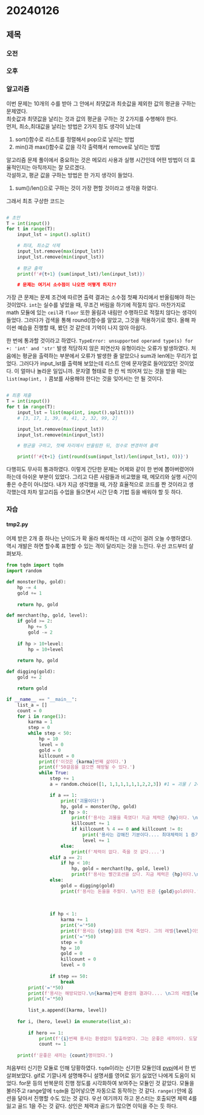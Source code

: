 # 20240126
## 제목
### 오전
### 오후





### 알고리즘
이번 문제는 10개의 수를 받아 그 안에서 최댓값과 최솟값을 제외한 값의 평균을 구하는 문제였다.  
최솟값과 최댓값을 날리는 것과 값의 평균을 구하는 것 2가지를 수행해야 한다.  
먼저, 최소,최대값을 날리는 방법은 2가지 정도 생각이 났는데  
1. sort()함수로 리스트를 정렬해서 pop으로 날리는 방법
2. min()과 max()함수로 값을 각각 출력해서 remove로 날리는 방법

알고리즘 문제 풀이에서 중요하는 것은 메모리 사용과 실행 시간인데 어떤 방법이 더 효율적인지는 아직까지는 잘 모르겠다.  
각설하고, 평균 값을 구하는 방법은 한 가지 생각이 들었다.
1. sum()/len()으로 구하는 것이 가장 편할 것이라고 생각을 하였다.

그래서 최초 구상한 코드는 
``` python

# 초안
T = int(input())
for t in range(T):
    input_lst = input().split()

    # 최대, 최소값 삭제
    input_lst.remove(max(input_lst))
    input_lst.remove(min(input_lst))
    
    # 평균 출력
    print(f'#{t+1} {sum(input_lst)/len(input_lst)})

    # 문제는 여기서 소수점이 나오면 어떻게 하지??
```

가장 큰 문제는 문제 조건에 따르면 출력 결과는 소수점 첫째 자리에서 반올림해야 하는 것이었다. `int`는 실수를 넣었을 때, 무조건 버림을 하기에 적절치 않다. 마찬가지로 math 모듈에 있는 `ceil`과 `floor` 또한 올림과 내림만 수행하므로 적절치 않다는 생각이 들었다. 그러다가 검색을 통해 round()함수를 알았고, 그것을 적용하기로 했다. 올해 파이썬 예습을 진행할 때, 봤던 것 같은데 기억이 나지 않아 아쉽다.

한 번에 통과할 것이라고 하였다.
`TypeError: unsupported operand type(s) for +: 'int' and 'str'` 발생
적당하지 않은 피연산자 유형이라는 오류가 발생하였다. 처음에는 평균을 출력하는 부분에서 오류가 발생한 줄 알았으나 sum과 len에는 무리가 없었다. 그러다가 input_lst를 출력해 보았는데 리스트 안에 문자열로 들어있었던 것이었다. 이 얼마나 놀라운 일입니까. 문자열 형태로 한 칸 씩 띄어져 있는 것을 받을 때는 `list(map(int, )` 콤보를 사용해야 한다는 것을 잊어서는 안 될 것이다.

```python

# 최종 제출
T = int(input())
for t in range(T):
    input_lst = list(map(int, input().split()))
    # [3, 17, 1, 39, 8, 41, 2, 32, 99, 2]

    input_lst.remove(max(input_lst))
    input_lst.remove(min(input_lst))

    # 평균을 구하고, 첫째 자리에서 반올림한 뒤, 정수로 변경하여 출력

    print(f'#{t+1} {int(round(sum(input_lst)/len(input_lst), 0))}')
```
다행히도 무사히 통과하였다. 이렇게 간단한 문제는 어제와 같이 한 번에 뽑아버렸어야 하는데 아쉬운 부분이 있었다. 그리고 다른 사람들과 비교했을 때, 메모리와 실행 시간이 좋은 수준이 아니었다. 내가 지금 생각했을 때, 가장 효율적으로 코드를 짠 것이라고 생각했는데 차차 알고리듬 수업을 들으면서 시간 단축 기법 등을 배워야 할 듯 하다.
















### 자습
#### tmp2.py
어제 받은 2개 중 하나는 난이도가 확 올라 해석하는 데 시간이 걸려 오늘 수행하였다. 역시 개발은 하면 할수록 표현할 수 있는 격이 달라지는 것을 느낀다. 우선 코드부터 살펴보자.
``` python
from tqdm import tqdm
import random

def monster(hp, gold):
    hp -= 4
    gold += 1
    
    return hp, gold

def merchant(hp, gold, level):
    if gold >= 2:
        hp += 5
        gold -= 2
    
    if hp > 10+level:
        hp = 10+level
            
    return hp, gold

def digging(gold):
    gold += 2

    return gold

if __name__ == "__main__":
    list_a = []
    count = 0
    for i in range(1):
        karma = 1
        step = 0
        while step < 50:        
            hp = 10
            level = 0
            gold = 0
            killcount = 0
            print(f'이것은 {karma}번째 삶이다.')
            print(f'50걸음을 걸으면 해방될 수 있다.')
            while True:
                step += 1
                a = random.choice([1, 1,1,1,1,1,1,2,2,3]) #1 = 괴물 / 2= 포션 / 3 = 득템  // 간단한 밸패 가능

                if a == 1:
                    print('괴물이다!')
                    hp, gold = monster(hp, gold)
                    if hp > 0:
                        print(f'용사는 괴물을 죽였다! 지금 체력은 {hp}이다. \n가진 돈은 {gold}gold이다.')
                        killcount += 1
                        if killcount % 4 == 0 and killcount != 0:                    
                            print('용사는 강해진 기분이다.... 최대체력이 1 증가하였다.')
                            level += 1
                    else:
                        print(f'체력이 없다. 죽을 것 같다....')                    
                elif a == 2:
                    if hp < 10:
                        hp, gold = merchant(hp, gold, level)
                        print(f'용사는 빨간포션을 샀다. 지금 체력은 {hp}이다.\n가진 돈은 {gold}gold이다.')
                else:
                    gold = digging(gold)
                    print(f'용사는 돈을을 주웠다. \n가진 돈은 {gold}gold이다.')
                        
                
                
                if hp < 1:
                    karma += 1
                    print('='*50)
                    print(f'용사는 {step}걸음 만에 죽었다. 그의 레벨{level}이었다.\n{killcount}마리의 괴물을 죽였고, 가진 돈은 {gold}gold였다.')
                    print('='*50)
                    step = 0
                    hp = 10
                    gold = 0
                    killcount = 0
                    level = 0
                
                if step == 50:
                    break
        print('='*50)
        print(f'용사는 해방되었다.\n{karma}번째 환생의 결과다.... \n그의 레벨{level}이었다.\n{killcount}마리의 괴물을 죽였고, 가진 돈은 {gold}gold였다.')
        print('='*50)
        
        list_a.append([karma, level])
   
    for i, (hero, level) in enumerate(list_a):
        
        if hero == 1:
            print(f'{i}번째 용사는 환생없이 탈출하였다. 그는 운좋은 새끼이다. 도달한 레벨은 {level}이다.')
            count += 1
    
    print(f'운좋은 새끼는 {count}명이었다.')
```

처음부터 신기한 모듈로 인해 당황하였다. `tqdm`이라는 신기한 모듈인데 [pypi](https://pypi.org/project/tqdm/)에서 한 번 살펴보았다. gif로 기깔나게 설명해주니 설명서를 영어로 읽기 싫었던 나에게 도움이 되었다. for문 등의 반복문의 진행 정도를 시각화하여 보여주는 모듈인 것 같았다. 모듈을 불러주고 range앞에 `tqdm`을 집어넣으면 자동으로 동작하는 것 같다. `range()`안에 옵션을 달아서 진행할 수도 있는 것 같다. 우선 여기까지 하고 몬스터는 호출되면 체력 4를 잃고 골드 1을 주는 것 같다. 상인은 체력과 골드가 많으면 이익을 주는 듯 하다.